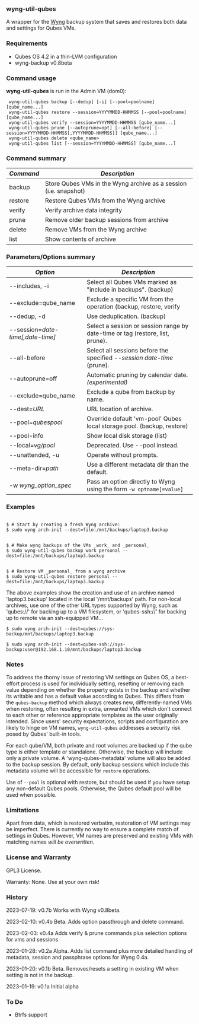 ### __wyng-util-qubes__

A wrapper for the [Wyng](https://github.com/tasket/wyng-backup) backup system that saves and
restores both data and settings for Qubes VMs.


### Requirements

* Qubes OS 4.2 in a thin-LVM configuration
* wyng-backup v0.8beta


### Command usage

__wyng-util-qubes__ is run in the Admin VM (dom0):

```
 wyng-util-qubes backup [--dedup] [-i] [--pool=poolname] [qube_name...]
 wyng-util-qubes restore --session=YYYYMMDD-HHMMSS [--pool=poolname] [qube_name...]
 wyng-util-qubes verify --session=YYYYMMDD-HHMMSS [qube_name...]
 wyng-util-qubes prune [--autoprune=opt] [--all-before] [--session=YYYYMMDD-HHMMSS[,YYYYMMDD-HHMMSS]] [qube_name...]
 wyng-util-qubes delete <qube_name>
 wyng-util-qubes list [--session=YYYYMMDD-HHMMSS] [qube_name...]
```

### Command summary
| _Command_                     | _Description_
|-------------------------------|--------------
backup             | Store Qubes VMs in the Wyng archive as a session (i.e. snapshot)
restore            | Restore Qubes VMs from the Wyng archive
verify             | Verify archive data integrity
prune              | Remove older backup sessions from archive
delete             | Remove VMs from the Wyng archive
list               | Show contents of archive


### Parameters/Options summary

| _Option_                      | _Description_
|-------------------------------|--------------
--includes, -i         | Select all Qubes VMs marked as "include in backups". (backup)
--exclude=qube_name    | Exclude a specific VM from the operation (backup, restore, verify
--dedup, -d            | Use deduplication. (backup)
--session=_date-time[,date-time]_ | Select a session or session range by date-time or tag (restore, list, prune).
--all-before           | Select all sessions before the specified _--session date-time_ (prune).
--autoprune=off        | Automatic pruning by calendar date. _(experimental)_
--exclude=qube_name    | Exclude a qube from backup by name.
--dest=_URL_           | URL location of archive.
--pool=_qubespool_     | Override default 'vm-pool' Qubes local storage pool. (backup, restore)
--pool-info            | Show local disk storage (list)
--local=_vg/pool_      | Deprecated. Use --pool instead.
--unattended, -u       | Operate without prompts.
--meta-dir=_path_      | Use a different metadata dir than the default.
-w _wyng_option_spec_  | Pass an option directly to Wyng using the form `-w optname[=value]`


### Examples

```

$ # Start by creating a fresh Wyng archive:
$ sudo wyng arch-init --dest=file:/mnt/backups/laptop3.backup


$ # Make wyng backups of the VMs _work_ and _personal_
$ sudo wyng-util-qubes backup work personal --dest=file:/mnt/backups/laptop3.backup


$ # Restore VM _personal_ from a wyng archive
$ sudo wyng-util-qubes restore personal --dest=file:/mnt/backups/laptop3.backup

```

The above examples show the creation and use of an archive named 'laptop3.backup' located in
the local '/mnt/backups' path.  For non-local archives, use one of the other URL types supported
by Wyng, such as 'qubes://' for backing up to a VM filesystem, or 'qubes-ssh://' for backing up
to remote via an ssh-equipped VM...

```
$ sudo wyng arch-init --dest=qubes://sys-backup/mnt/backups/laptop3.backup

$ sudo wyng arch-init --dest=qubes-ssh://sys-backup:user@192.168.1.10/mnt/backups/laptop3.backup
```



### Notes

To address the thorny issue of restoring VM settings on Qubes OS, a best-effort process is used for
individually setting, resetting or removing each value depending on whether the property exists
in the backup and whether its writable and has a default value according to Qubes.  This differs
from the `qubes-backup` method which always creates new, differently-named VMs when restoring,
often resulting in extra, unwanted VMs which don't connect to each other or reference appropriate
templates as the user originally intended.  Since users' security expectations, scripts and
configuration are likely to hinge on VM names, `wyng-util-qubes` addresses a security risk posed by
Qubes' built-in tools.

For each qube/VM, both private and root volumes are backed up if the qube type is
either template or standalone.  Otherwise, the backup will include only a private volume.
A 'wyng-qubes-metadata' volume will also be added to the backup session.  By default,
only backup sessions which include this metadata volume will be accessible for
`restore` operations.

Use of `--pool` is optional with restore, but should be used if you have setup any non-default
Qubes pools.  Otherwise, the Qubes default pool will be used when possible.


### Limitations

Apart from data, which is restored verbatim, restoration of VM settings may be imperfect.  There is currently
no way to ensure a complete match of settings in Qubes.  However, VM names are preserved and existing
VMs with matching names _will be overwritten._


### License and Warranty
GPL3 License.

Warranty:  None.  Use at your own risk!


### History

2023-07-19: v0.7b Works with Wyng v0.8beta.

2023-02-10: v0.4b Beta. Adds option passthrough and delete command.

2023-02-03: v0.4a Adds verify & prune commands plus selection options for vms and sessions

2023-01-28: v0.2a Alpha. Adds list command plus more detailed handling of metadata, session and passphrase options for Wyng 0.4a.

2023-01-20: v0.1b Beta. Removes/resets a setting in existing VM when setting is not in the backup.

2023-01-19: v0.1a Initial alpha


### To Do

* Btrfs support
